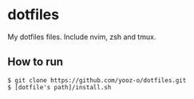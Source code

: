 # dotfiles
My dotfiles files. 
Include nvim, zsh and tmux.

## How to run
```
$ git clone https://github.com/yooz-o/dotfiles.git
$ [dotfile's path]/install.sh

```

